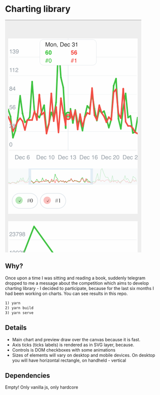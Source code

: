 # Charting library
![Iphone screenshot](img/iphone.png?raw=true "Iphone screenshot")
## Why?
Once upon a time I was sitting and reading a book, suddenly telegram dropped to me a message about the competition which aims to develop charting library - I decided to participate, because for the last six months I had been working on charts. You can see results in this repo.
```
1) yarn
2) yarn build
3) yarn serve
```
## Details
* Main chart and preview draw over the canvas because it is fast.
* Axis ticks (ticks labels) is rendered as <text> in SVG layer, because.
* Controls is DOM checkboxes with some animations
* Sizes of elements will vary on desktop and mobile devices. On desktop you will have horizontal rectangle, on handheld - vertical
## Dependencies
Empty! Only vanilla js, only hardcore